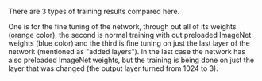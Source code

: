 There are 3 types of training results compared here.

One is for the fine tuning of the network, through out all of its weights (orange color), 
the second is normal training with out preloaded ImageNet weights (blue color)
and the third is fine tuning on just the last layer of the network (mentioned as "added layers"). 
In the last case the network has also preloaded ImageNet weights, but the training is being done on just the layer that was changed (the output layer turned from 1024 to 3).
